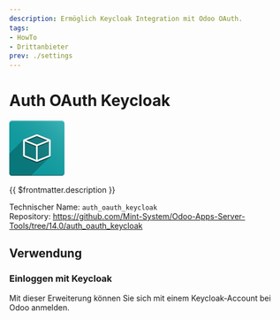 ```yaml
---
description: Ermöglich Keycloak Integration mit Odoo OAuth.
tags:
- HowTo
- Drittanbieter
prev: ./settings
---
```

# Auth OAuth Keycloak
![icon_oms_box](assets/icon_oms_box.png)

{{ $frontmatter.description }}

Technischer Name: `auth_oauth_keycloak`\
Repository: <https://github.com/Mint-System/Odoo-Apps-Server-Tools/tree/14.0/auth_oauth_keycloak>

## Verwendung

### Einloggen mit Keycloak

Mit dieser Erweiterung können Sie sich mit einem Keycloak-Account bei Odoo anmelden.